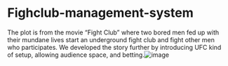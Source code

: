 # Fighclub-management-system
The plot is from the movie “Fight Club” where two bored men fed up with their mundane lives start an underground fight club and fight other men who participates. We developed the story further by introducing UFC kind of setup, allowing audience space, and betting.![image](https://user-images.githubusercontent.com/76069053/172999549-5c12206b-8fd9-4215-8cba-eab07836a31f.png)
